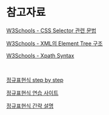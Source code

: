 # 참고자료

[W3Schools - CSS Selector 관련 문법](https://www.w3schools.com/cssref/css_selectors.asp)

[W3Schools - XML의 Element Tree 구조](https://www.w3schools.com/xml/xml_tree.asp)

[W3Schools - Xpath Syntax](https://www.w3schools.com/xml/xpath_syntax.asp)

<br>

[정규표현식 step by step](https://regexone.com/)

[정규표현식 연습 사이트](https://regexr.com/)

[정규표현식 간략 설명](https://hamait.tistory.com/342)

<br>

